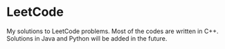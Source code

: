 LeetCode
========

My solutions to LeetCode problems. Most of the codes are written in C++. Solutions in Java and Python will be added in the future. 
